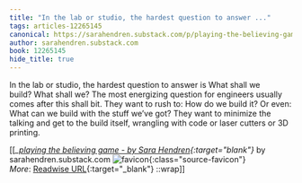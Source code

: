 ```yaml
---
title: "In the lab or studio, the hardest question to answer ..."
tags: articles-12265145
canonical: https://sarahendren.substack.com/p/playing-the-believing-game
author: sarahendren.substack.com
book: 12265145
hide_title: true
---
```


In the lab or studio, the hardest question to answer is What shall we build? What shall we? The most energizing question for engineers usually comes after this shall bit. They want to rush to: How do we build it? Or even: What can we build with the stuff we’ve got? They want to minimize the talking and get to the build itself, wrangling with code or laser cutters or 3D printing.


[[<cite>_[playing the believing game - by Sara Hendren](https://sarahendren.substack.com/p/playing-the-believing-game){:target="_blank"}_</cite> by sarahendren.substack.com ![favicon](https://s2.googleusercontent.com/s2/favicons?domain=sarahendren.substack.com){:class="source-favicon"}<br>
_More_: [Readwise URL](https://readwise.io/open/258296115){:target="_blank"}
::wrap]]